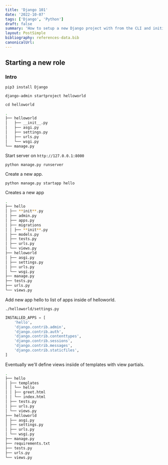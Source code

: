 ```yaml
---
title: 'Django 101'
date: '2022-10-07'
tags: ['Django', 'Python']
draft: false
summary: 'How to setup a new Django project with from the CLI and initialize a new app.'
layout: PostSimple
bibliography: references-data.bib
canonicalUrl:
---
```


## Starting a new role

### Intro

`pip3 install Django`

`django-admin startproject helloworld`

`cd helloworld`

```sh
.
├── helloworld
│   ├── __init__.py
│   ├── asgi.py
│   ├── settings.py
│   ├── urls.py
│   └── wsgi.py
└── manage.py
```

Start server on `http://127.0.0.1:8000`

`python manage.py runserver`

Create a new app.

`python manage.py startapp hello`

Creates a new app

```sh
.
├── hello
│ ├── **init**.py
│ ├── admin.py
│ ├── apps.py
│ ├── migrations
│ │ ├── **init**.py
│ ├── models.py
│ ├── tests.py
│ ├── urls.py
│ └── views.py
├── helloworld
│ ├── asgi.py
│ ├── settings.py
│ ├── urls.py
│ └── wsgi.py
├── manage.py
├── tests.py
├── urls.py
└── views.py
```

Add new app hello to list of apps inside of helloworld.

`./helloworld/settings.py`

```py
INSTALLED_APPS = [
    'hello',
    'django.contrib.admin',
    'django.contrib.auth',
    'django.contrib.contenttypes',
    'django.contrib.sessions',
    'django.contrib.messages',
    'django.contrib.staticfiles',
]
```

Eventually we'll define views insiide of templates with view partials.

```sh
.
├── hello
│ ├── templates
│ │ └── hello
│ │ ├── greet.html
│ │ └── index.html
│ ├── tests.py
│ ├── urls.py
│ └── views.py
├── helloworld
│ ├── asgi.py
│ ├── settings.py
│ ├── urls.py
│ └── wsgi.py
├── manage.py
├── requirements.txt
├── tests.py
├── urls.py
└── views.py
```
